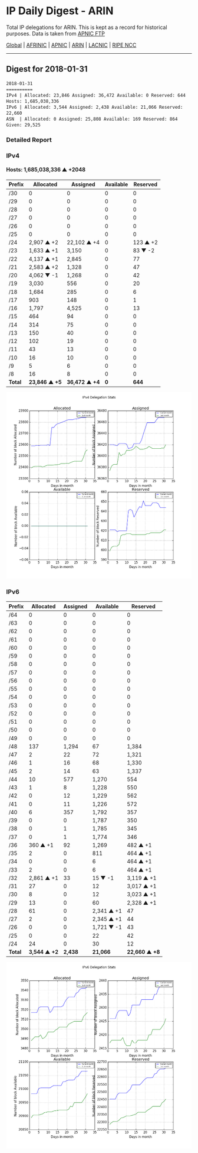 # IP Daily Digest - ARIN 

Total IP delegations for ARIN. This is kept as a record for historical purposes. Data is taken from [APNIC FTP](https://ftp.apnic.net/)

[Global](https://github.com/csmets/IP-Daily-Digest) | [AFRINIC](https://github.com/csmets/IP-Daily-Digest/tree/master/archives/AFRINIC) | [APNIC](https://github.com/csmets/IP-Daily-Digest/tree/master/archives/APNIC) | [ARIN](https://github.com/csmets/IP-Daily-Digest/tree/master/archives/ARIN) | [LACNIC](https://github.com/csmets/IP-Daily-Digest/tree/master/archives/LACNIC) | [RIPE NCC](https://github.com/csmets/IP-Daily-Digest/tree/master/archives/RIPE_NCC)

---

## Digest for 2018-01-31
```
2018-01-31
==========
IPv4 | Allocated: 23,846 Assigned: 36,472 Available: 0 Reserved: 644 Hosts: 1,685,038,336
IPv6 | Allocated: 3,544 Assigned: 2,438 Available: 21,066 Reserved: 22,660
ASN  | Allocated: 0 Assigned: 25,808 Available: 169 Reserved: 864 Given: 29,525
```

### Detailed Report

### IPv4

#### Hosts: **1,685,038,336 ▲ +2048**

| Prefix | Allocated | Assigned | Available | Reserved |
| ----- | ----- | ----- | ----- | ----- |
| /30 | 0 | 0 | 0 | 0 |
| /29 | 0 | 0 | 0 | 0 |
| /28 | 0 | 0 | 0 | 0 |
| /27 | 0 | 0 | 0 | 0 |
| /26 | 0 | 0 | 0 | 0 |
| /25 | 0 | 0 | 0 | 0 |
| /24 | 2,907 ▲ +2 | 22,102 ▲ +4 | 0 | 123 ▲ +2 |
| /23 | 1,633 ▲ +1 | 3,150 | 0 | 83 ▼ -2 |
| /22 | 4,137 ▲ +1 | 2,845 | 0 | 77 |
| /21 | 2,583 ▲ +2 | 1,328 | 0 | 47 |
| /20 | 4,062 ▼ -1 | 1,268 | 0 | 42 |
| /19 | 3,030 | 556 | 0 | 20 |
| /18 | 1,684 | 285 | 0 | 6 |
| /17 | 903 | 148 | 0 | 1 |
| /16 | 1,797 | 4,525 | 0 | 13 |
| /15 | 464 | 94 | 0 | 0 |
| /14 | 314 | 75 | 0 | 0 |
| /13 | 150 | 40 | 0 | 0 |
| /12 | 102 | 19 | 0 | 0 |
| /11 | 43 | 13 | 0 | 0 |
| /10 | 16 | 10 | 0 | 0 |
| /9 | 5 | 6 | 0 | 0 |
| /8 | 16 | 8 | 0 | 0 |
| **Total** | **23,846 ▲ +5** | **36,472 ▲ +4** | **0** | **644** |

![ipv4-stats](ipv4-figure.png)

### IPv6

| Prefix | Allocated | Assigned | Available | Reserved |
| ----- | ----- | ----- | ----- | ----- |
| /64 | 0 | 0 | 0 | 0 |
| /63 | 0 | 0 | 0 | 0 |
| /62 | 0 | 0 | 0 | 0 |
| /61 | 0 | 0 | 0 | 0 |
| /60 | 0 | 0 | 0 | 0 |
| /59 | 0 | 0 | 0 | 0 |
| /58 | 0 | 0 | 0 | 0 |
| /57 | 0 | 0 | 0 | 0 |
| /56 | 0 | 0 | 0 | 0 |
| /55 | 0 | 0 | 0 | 0 |
| /54 | 0 | 0 | 0 | 0 |
| /53 | 0 | 0 | 0 | 0 |
| /52 | 0 | 0 | 0 | 0 |
| /51 | 0 | 0 | 0 | 0 |
| /50 | 0 | 0 | 0 | 0 |
| /49 | 0 | 0 | 0 | 0 |
| /48 | 137 | 1,294 | 67 | 1,384 |
| /47 | 2 | 22 | 72 | 1,321 |
| /46 | 1 | 16 | 68 | 1,330 |
| /45 | 2 | 14 | 63 | 1,337 |
| /44 | 10 | 577 | 1,270 | 554 |
| /43 | 1 | 8 | 1,228 | 550 |
| /42 | 0 | 12 | 1,229 | 562 |
| /41 | 0 | 11 | 1,226 | 572 |
| /40 | 6 | 357 | 1,792 | 357 |
| /39 | 0 | 0 | 1,787 | 350 |
| /38 | 0 | 1 | 1,785 | 345 |
| /37 | 0 | 1 | 1,774 | 346 |
| /36 | 360 ▲ +1 | 92 | 1,269 | 482 ▲ +1 |
| /35 | 2 | 0 | 811 | 464 ▲ +1 |
| /34 | 0 | 0 | 6 | 464 ▲ +1 |
| /33 | 2 | 0 | 6 | 464 ▲ +1 |
| /32 | 2,861 ▲ +1 | 33 | 15 ▼ -1 | 3,119 ▲ +1 |
| /31 | 27 | 0 | 12 | 3,017 ▲ +1 |
| /30 | 8 | 0 | 12 | 3,023 ▲ +1 |
| /29 | 13 | 0 | 60 | 2,328 ▲ +1 |
| /28 | 61 | 0 | 2,341 ▲ +1 | 47 |
| /27 | 2 | 0 | 2,345 ▲ +1 | 44 |
| /26 | 0 | 0 | 1,721 ▼ -1 | 43 |
| /25 | 0 | 0 | 22 | 42 |
| /24 | 24 | 0 | 30 | 12 |
| **Total** | **3,544 ▲ +2** | **2,438** | **21,066** | **22,660 ▲ +8** |

![ipv6-stats](ipv6-figure.png)